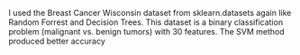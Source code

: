 I used the Breast Cancer Wisconsin dataset from sklearn.datasets again like Random Forrest and Decision Trees. This dataset is a binary classification problem (malignant vs. benign tumors) with 30 features.
The SVM method produced better accuracy
